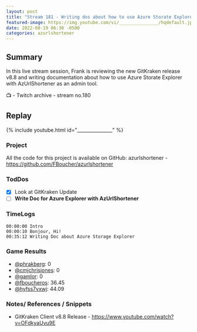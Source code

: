 ```yaml
---
layout: post
title: "Stream 181 - Writing dos about how to use Azure Storate Explorer with AzUrlShortener"
featured-image: https://img.youtube.com/vi/_______________/hqdefault.jpg
date: 2022-08-19 06:30 -0500
categories: azurlshortener
---
```


## Summary

In this live stream session, Frank is reviewing the new GitKraken release v8.8 and writing documentation about how to use Azure Storate Explorer with AzUrlShortener as an admin tool.

📺 - Twitch archive - stream no.180

## Replay

{% include youtube.html id="_______________" %}
<br/><!--more-->

### Project

All the code for this project is available on GitHub: azurlshortener - https://github.com/FBoucher/azurlshortener

### TodDos

- [X] Look at GitKraken Update
- [ ] **Write Doc for Azure Explorer with AzUrlShortener**

### TimeLogs

    00:00:00 Intro
    00:00:10 Bonjour, Hi!
    00:35:12 Writing Doc about Azure Storage Explorer

### Game Results

- [@phrakberg](https://www.twitch.tv/phrakberg): 0
- [@cmjchrisjones](https://www.twitch.tv/cmjchrisjones): 0
- [@gamlor](https://www.twitch.tv/gamlor): 0
- [@fboucheros](https://www.twitch.tv/fboucheros): 36.45
- [@hyfss7vxwj](https://www.twitch.tv/hyfss7vxwj): 44.09

### Notes/ References / Snippets

- GitKraken Client v8.8 Release - https://www.youtube.com/watch?v=OFdkyaUvu9E
